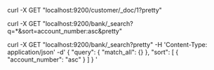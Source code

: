 curl -X GET "localhost:9200/customer/_doc/1?pretty"

curl -X GET "localhost:9200/bank/_search?q=*&sort=account_number:asc&pretty"

curl -X GET "localhost:9200/bank/_search?pretty" -H 'Content-Type: application/json' -d'
{
  "query": { "match_all": {} },
  "sort": [
    { "account_number": "asc" }
  ]
}
'



